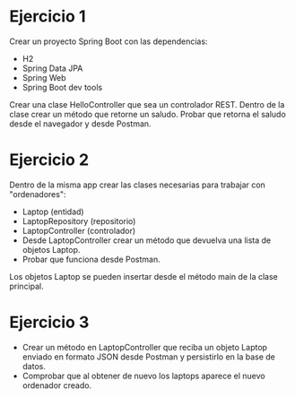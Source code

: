 # Ejercicio 1
Crear un proyecto Spring Boot con las dependencias:

- H2
- Spring Data JPA
- Spring Web
- Spring Boot dev tools

Crear una clase HelloController que sea un controlador REST. Dentro de la clase crear un método que retorne un saludo. Probar que retorna el saludo desde el navegador y desde Postman.

# Ejercicio 2

Dentro de la misma app crear las clases necesarias para trabajar con "ordenadores":

- Laptop (entidad)
- LaptopRepository (repositorio)
- LaptopController (controlador)
- Desde LaptopController crear un método que devuelva una lista de objetos Laptop.
- Probar que funciona desde Postman.

Los objetos Laptop se pueden insertar desde el método main de la clase principal.

# Ejercicio 3

- Crear un método en LaptopController que reciba un objeto Laptop enviado en formato JSON desde Postman y persistirlo en la base de datos.
- Comprobar que al obtener de nuevo los laptops aparece el nuevo ordenador creado.